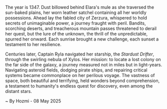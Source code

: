 
The year is 1347.  Dust billowed behind Elara's mule as she traversed the sun-baked plains, her worn leather satchel containing all her worldly possessions.  Ahead lay the fabled city of Zerzura, whispered to hold secrets of unimaginable power, a journey fraught with peril. Bandits, scorching deserts, and treacherous mountain passes threatened to derail her quest, but the lure of the unknown, the thrill of the unpredictable, spurred her onward.  Each sunrise brought a new challenge, each sunset a testament to her resilience.


Centuries later, Captain Ryla navigated her starship, the *Stardust Drifter*, through the swirling nebula of Xylos.  Her mission: to locate a lost colony on the far side of the galaxy, a journey measured not in miles but in light-years.  Navigating asteroid fields, dodging pirate ships, and repairing critical systems became commonplace on her perilous voyage. The vastness of space, both beautiful and terrifying, held wonders beyond comprehension, a testament to humanity's endless quest for discovery, even among the distant stars.

~ By Hozmi - 08 May 2025
